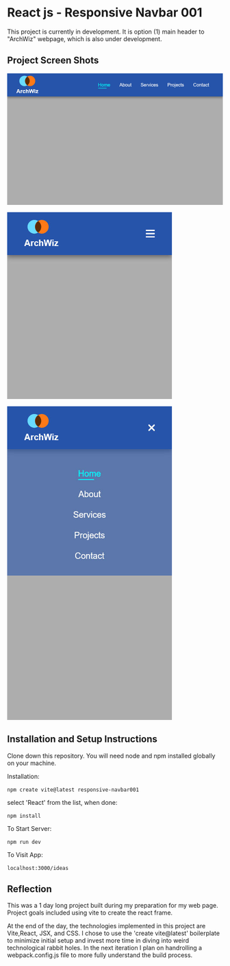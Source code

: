 # React js - Responsive Navbar 001

This project is currently in development. It is option (1) main header to "ArchWiz" webpage, which is also under development.

## Project Screen Shots

![Screen shot 001](src/assets/Screen-Shot001.jpg)

![Screen shot 002](src/assets/Screen-Shot002.jpg)

![Screen shot 003](src/assets/Screen-Shot003.jpg)

## Installation and Setup Instructions

Clone down this repository. You will need node and npm installed globally on your machine.

Installation:
```
npm create vite@latest responsive-navbar001
```
select 'React' from the list, when done:
```
npm install
```

To Start Server:
```
npm run dev
```

To Visit App:
```
localhost:3000/ideas
```

## Reflection

This was a 1 day long project built during my preparation for my web page. Project goals included using vite to create the react frame.

At the end of the day, the technologies implemented in this project are Vite,React, JSX, and CSS. I chose to use the 'create vite@latest' 
boilerplate to minimize initial setup and invest more time in diving into weird technological rabbit holes. In the next iteration I plan on handrolling a webpack.config.js file to more fully understand the build process.
